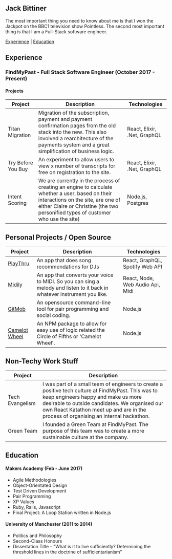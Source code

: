 ## Jack Bittiner

The most important thing you need to know about me is that I won the Jackpot on the BBC1 television show Pointless. The second most important thing is that I am a Full-Stack software engineer.

[Experience](#experience) | [Education](#education)

## Experience

### FindMyPast - Full Stack Software Engineer (October 2017 - Present)

#### Projects

| Project   | Description | Technologies |
|---        |---         |---           |
| Titan Migration | Migration of the subscription, payment and payment confirmation pages from the old stack into the new. This also involved a rearchitecture of the payments system and a great simplification of business logic.  | React, Elixir, .Net, GraphQL |
| Try Before You Buy | An experiment to allow users to view x number of transcripts for free on registration to the site. | React, Elixir, .Net, GraphQL |
| Intent Scoring | We are currently in the process of  creating an engine to calculate whether a user, based on their interactions on the site, are one of either Claire or Christine (the two personified types of customer who use the site) | Node.js, Postgres |


## Personal Projects / Open Source

| Project   | Description | Technologies |
|---        |---         |---           |
| [PlayThru](https://github.com/jackbittiner/play-thru) | An app that does song recommendations for DJs | React, GraphQL, Spotify Web API |
| [Midily](https://github.com/jackbittiner/midily) | An app that converts your voice to MIDI. So you can sing a melody and listen to it back in whatever instrument you like. | React, Node, Web Audio Api, Midi |
| [GitMob](https://github.com/findmypast-oss/git-mob) | An opensource command-line tool for pair programming and social coding. | Node.js |
| [Camelot Wheel](https://github.com/jackbittiner/camelot-wheel) | An NPM package to allow for easy use of logic related the Circle of Fifths or 'Camelot Wheel'. | Node.js |

## Non-Techy Work Stuff

| Project   | Description |
|---        |---         |
| Tech Evangelism | I was part of a small team of engineers to create a positive tech culture at FindMyPast. This was to keep engineers happy and make us more desirable to outside candidates. We organised our own React Katathon meet up and are in the process of organising an internal hackathon. |
| Green Team | I founded a Green Team at FindMyPast. The purpose of this team was to create a more sustainable culture at the company. |

## Education

#### Makers Academy (Feb - June 2017)

- Agile Methodologies
- Object-Orientated Design
- Test Driven Development
- Pair Programming
- XP Values
- Ruby, Rails, Javascript
- Final Project: A Loop Station written in Node.js

#### University of Manchester (2011 to 2014)

- Politics and Philosophy
- Second-Class Honours
- Dissertation Title - "What is it to live sufficiently? Determining the threshold lines in the doctrine of sufficientarianism"
